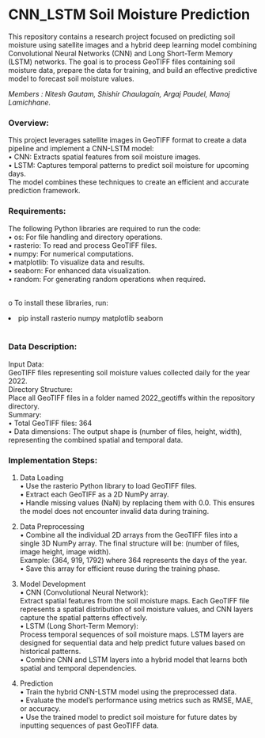 <h1>CNN_LSTM Soil Moisture Prediction</h1>

This repository contains a research project focused on predicting soil moisture using satellite images and a hybrid deep learning model combining Convolutional Neural Networks (CNN) and Long Short-Term Memory (LSTM) networks. The goal is to process GeoTIFF files containing soil moisture data, prepare the data for training, and build an effective predictive model to forecast soil moisture values.</br> 

<i>Members : Nitesh Gautam, Shishir Chaulagain, Argaj Paudel, Manoj Lamichhane.</i></br> 

<h3>Overview:</h3>
This project leverages satellite images in GeoTIFF format to create a data pipeline and implement a CNN-LSTM model:</br> 
•	CNN: Extracts spatial features from soil moisture images.</br> 
•	LSTM: Captures temporal patterns to predict soil moisture for upcoming days.</br> 
The model combines these techniques to create an efficient and accurate prediction framework.</br> 


<h3>Requirements:</h3>
The following Python libraries are required to run the code:</br> 
•	os: For file handling and directory operations.</br> 
•	rasterio: To read and process GeoTIFF files.</br> 
•	numpy: For numerical computations.</br> 
•	matplotlib: To visualize data and results.</br> 
•	seaborn: For enhanced data visualization.</br> 
•	random: For generating random operations when required.</br> </br> 

o	To install these libraries, run:</br> 
<li>pip install rasterio numpy matplotlib seaborn</li></br> 

<h3>Data Description:</h3>
Input Data:</br> 
GeoTIFF files representing soil moisture values collected daily for the year 2022.</br> 
Directory Structure:</br> 
Place all GeoTIFF files in a folder named 2022_geotiffs within the repository directory.</br> 
Summary:</br> 
•	Total GeoTIFF files: 364</br> 
•	Data dimensions: The output shape is (number of files, height, width), representing the combined spatial and temporal data.</br> 



<h3>Implementation Steps:</h3>

1. Data Loading</br> 
•	Use the rasterio Python library to load GeoTIFF files.</br> 
•	Extract each GeoTIFF as a 2D NumPy array.</br> 
•	Handle missing values (NaN) by replacing them with 0.0. This ensures the model does not encounter invalid data during training.</br> 

3. Data Preprocessing</br> 
•	Combine all the individual 2D arrays from the GeoTIFF files into a single 3D NumPy array. The final structure will be: (number of files, image height, image width).</br> 
  Example: (364, 919, 1792) where 364 represents the days of the year.</br> 
•	Save this array for efficient reuse during the training phase.</br> 

4. Model Development</br> 
•	CNN (Convolutional Neural Network):</br> 
Extract spatial features from the soil moisture maps. Each GeoTIFF file represents a spatial distribution of soil moisture values, and CNN layers capture the spatial patterns effectively.</br> 
•	LSTM (Long Short-Term Memory):</br> 
Process temporal sequences of soil moisture maps. LSTM layers are designed for sequential data and help predict future values based on historical patterns.</br> 
•	Combine CNN and LSTM layers into a hybrid model that learns both spatial and temporal dependencies.</br> 

5. Prediction</br> 
•	Train the hybrid CNN-LSTM model using the preprocessed data.</br> 
•	Evaluate the model’s performance using metrics such as RMSE, MAE, or accuracy.</br> 
•	Use the trained model to predict soil moisture for future dates by inputting sequences of past GeoTIFF data.</br> 

